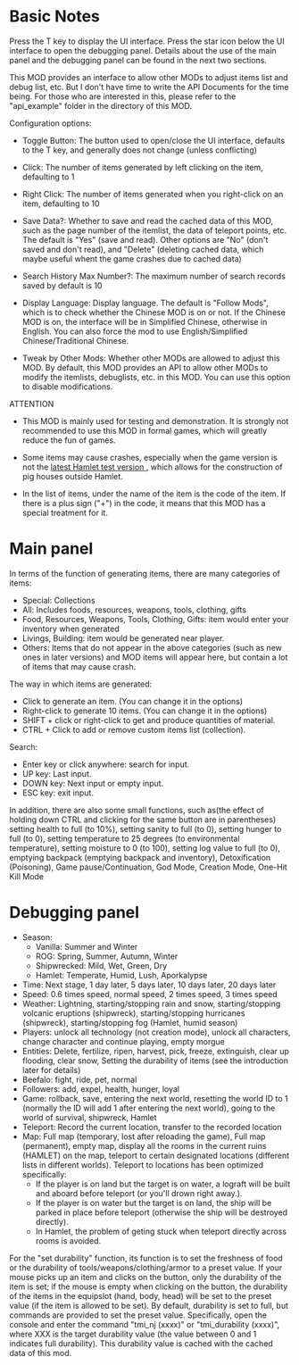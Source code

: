 

# Basic Notes

Press the T key to display the UI interface. Press the star icon below the UI interface to open the debugging panel. Details about the use of the main panel and the debugging panel can be found in the next two sections.


This MOD provides an interface to allow other MODs to adjust items list and debug list, etc. But I don't have time to write the API Documents for the time being. For those who are interested in this, please refer to the "api_example" folder in the directory of this MOD.

Configuration options:

- Toggle Button: The button used to open/close the UI interface, defaults to the T key, and generally does not change (unless conflicting)

- Click: The number of items generated by left clicking on the item, defaulting to 1

- Right Click: The number of items generated when you right-click on an item, defaulting to 10

- Save Data?:  Whether to save and read the cached data of this MOD, such as the page number of the itemlist, the data of teleport points, etc. The default is "Yes" (save and read). Other options are "No" (don't saved and don't read), and "Delete" (deleting cached data, which maybe useful whent the game crashes due to cached data)

- Search History Max Number?: The maximum number of search records saved by default is 10

- Display Language: Display language. The default is "Follow Mods", which is to check whether the Chinese MOD is on or not. If the Chinese MOD is on, the interface will be in Simplified Chinese, otherwise in English. You can also force the mod to use English/Simplified Chinese/Traditional Chinese.

- Tweak by Other Mods: Whether other MODs are allowed to adjust this MOD. By default, this MOD provides an API to allow other MODs to modify the itemlists, debuglists, etc. in this MOD. You can use this option to disable modifications.





ATTENTION

- This MOD is mainly used for testing and demonstration. It is strongly not recommended to use this MOD in formal games, which will greatly reduce the fun of games.
- Some items may cause crashes, especially when the game version is not the [latest Hamlet test version ](<https://steamcommunity.com/games/219740/announcements/detail/1727601346322579127>), which allows for the construction of pig houses outside Hamlet.

- In the list of items, under the name of the item is the code of the item. If there is a plus sign ("+") in the code, it means that this MOD has a special treatment for it.




# Main panel

In terms of the function of generating items, there are many categories of items:

- Special: Collections
- All: Includes foods, resources, weapons, tools, clothing, gifts
- Food, Resources, Weapons, Tools, Clothing, Gifts: item would enter your inventory when generated
- Livings, Building: item would be generated near player.
- Others: Items that do not appear in the above categories (such as new ones in later versions) and MOD items will appear here, but contain a lot of items that may cause crash.



The way in which items are generated:

- Click to generate an item. (You can change it in the options)
- Right-click to generate 10 items. (You can change it in the options)
- SHIFT + click or right-click to get and produce quantities of material.
- CTRL + Click to add or remove custom items list (collection).



Search:

- Enter key or click anywhere: search for input.
- UP key: Last input.
- DOWN key: Next input or empty input.
- ESC key: exit input.



In addition, there are also some small functions, such as(the effect of holding down CTRL and clicking for the same button are in parentheses) setting health to full (to 10%), setting sanity to  full (to 0), setting hunger to full (to 0), setting temperature to 25 degrees (to environmental temperature), setting moisture to 0 (to 100), setting log value to full (to 0), emptying backpack (emptying backpack and inventory), Detoxification (Poisoning), Game pause/Continuation, God Mode, Creation Mode, One-Hit Kill Mode



# Debugging panel

- Season:
  - Vanilla: Summer and Winter
  - ROG: Spring, Summer, Autumn, Winter
  - Shipwrecked: Mild, Wet, Green, Dry
  - Hamlet: Temperate, Humid, Lush, Aporkalypse
- Time: Next stage, 1 day later, 5 days later, 10 days later, 20 days later
- Speed: 0.6 times speed, normal speed, 2 times speed, 3 times speed
- Weather: Lightning, starting/stopping rain and snow, starting/stopping volcanic eruptions (shipwreck), starting/stopping hurricanes (shipwreck), starting/stopping fog (Hamlet, humid season)
- Players: unlock all technology (not creation mode), unlock all characters, change character and continue playing, empty morgue
- Entities: Delete, fertilize, ripen, harvest, pick, freeze, extinguish, clear up flooding, clear snow, Setting the durability of items (see the introduction later for details)
- Beefalo: fight, ride, pet, normal
- Followers: add, expel, health, hunger, loyal
- Game: rollback, save, entering the next world, resetting the world ID to 1 (normally the ID will add 1 after entering the next world), going to the world of survival, shipwreck, Hamlet
- Teleport: Record the current location, transfer to the recorded location
- Map: Full map (temporary, lost after reloading the game), Full map (permanent), empty map, display all the rooms in the current ruins (HAMLET) on the map, teleport to certain designated locations (different lists in different worlds). Teleport to locations has been optimized specifically:
  - If the player is on land but the target is on water, a lograft will be built and aboard before teleport (or you'll drown right away.).
  - If the player is on water but the target is on land, the ship will be parked in place before teleport (otherwise the ship will be destroyed directly).
  - In Hamlet, the problem of geting stuck when teleport directly across rooms is avoided.
  
  
For the "set durability" function, its function is to set the freshness of food or the durability of tools/weapons/clothing/armor to a preset value.
If your mouse picks up an item and clicks on the button, only the durability of the item is set; if the mouse is empty when clicking on the button, the durability of the items in the equipslot (hand, body, head) will be set to the preset value (if the item is allowed to be set).
By default, durability is set to full, but commands are provided to set the preset value. Specifically, open the console and enter the command "tmi_nj (xxxx)" or "tmi_durability (xxxx)", where XXX is the target durability value (the value between 0 and 1 indicates full durability). This durability value is cached with the cached data of this mod.